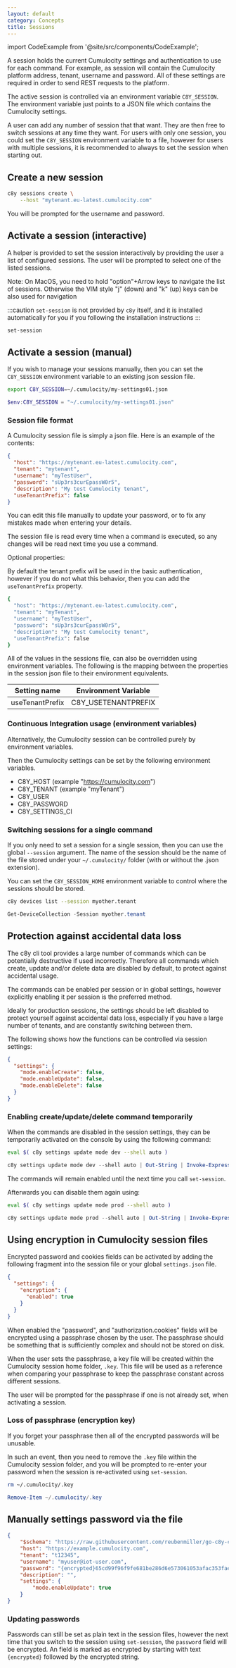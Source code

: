 ```yaml
---
layout: default
category: Concepts
title: Sessions
---
```


import CodeExample from '@site/src/components/CodeExample';

A session holds the current Cumulocity settings and authentication to use for each command. For example, as session will contain the Cumulocity platform address, tenant, username and password. All of these settings are required in order to send REST requests to the platform.

The active session is controlled via an environment variable `C8Y_SESSION`. The environment variable just points to a JSON file which contains the Cumulocity settings.

A user can add any number of session that that want. They are then free to switch sessions at any time they want. For users with only one session, you could set the `C8Y_SESSION` environment variable to a file, however for users with multiple sessions, it is recommended to always to set the session when starting out.

## Create a new session

<CodeExample>

```bash
c8y sessions create \
    --host "mytenant.eu-latest.cumulocity.com"
```

</CodeExample>

You will be prompted for the username and password.

## Activate a session (interactive)

A helper is provided to set the session interactively by providing the user a list of configured sessions. The user will be prompted to select one of the listed sessions.

Note: On MacOS, you need to hold "option"+Arrow keys to navigate the list of sessions. Otherwise the VIM style "j" (down) and "k" (up) keys can be also used for navigation

:::caution
`set-session` is not provided by `c8y` itself, and it is installed automatically for you if you following the installation instructions
:::

<CodeExample>

```bash
set-session
```

</CodeExample>

## Activate a session (manual)

If you wish to manage your sessions manually, then you can set the `C8Y_SESSION` environment variable to an existing json session file.

<CodeExample>

```bash
export C8Y_SESSION=~/.cumulocity/my-settings01.json
```

```powershell
$env:C8Y_SESSION = "~/.cumulocity/my-settings01.json"
```

</CodeExample>

### Session file format

A Cumulocity session file is simply a json file. Here is an example of the contents:

```json title="mysession.json"
{
  "host": "https://mytenant.eu-latest.cumulocity.com",
  "tenant": "mytenant",
  "username": "myTestUser",
  "password": "sUp3rs3curEpassW0r5",
  "description": "My test Cumulocity tenant",
  "useTenantPrefix": false
}
```

You can edit this file manually to update your password, or to fix any mistakes made when entering your details.

The session file is read every time when a command is executed, so any changes will be read next time you use a command.

Optional properties:

By default the tenant prefix will be used in the basic authentication, however if you do not what this behavior, then you can add the `useTenantPrefix` property.

```bash
{
  "host": "https://mytenant.eu-latest.cumulocity.com",
  "tenant": "myTenant",
  "username": "myTestUser",
  "password": "sUp3rs3curEpassW0r5",
  "description": "My test Cumulocity tenant",
  "useTenantPrefix": false
}
```

All of the values in the sessions file, can also be overridden using environment variables. The following is the mapping between the properties in the session json file to their environment equivalents.

| Setting name | Environment Variable |
|--------------|----------------------|
| useTenantPrefix | C8Y_USETENANTPREFIX |


### Continuous Integration usage (environment variables)

Alternatively, the Cumulocity session can be controlled purely by environment variables.

Then the Cumulocity settings can be set by the following environment variables.

* C8Y_HOST (example "https://cumulocity.com")
* C8Y_TENANT (example "myTenant")
* C8Y_USER
* C8Y_PASSWORD
* C8Y_SETTINGS_CI


### Switching sessions for a single command

If you only need to set a session for a single session, then you can use the global `--session` argument. The name of the session should be the name of the file stored under your `~/.cumulocity/` folder (with or without the .json extension).

You can set the `C8Y_SESSION_HOME` environment variable to control where the sessions should be stored.

<CodeExample>

```bash
c8y devices list --session myother.tenant
```

```powershell
Get-DeviceCollection -Session myother.tenant
```

</CodeExample>

## Protection against accidental data loss

The c8y cli tool provides a large number of commands which can be potentially destructive if used incorrectly. Therefore all commands which create, update and/or delete data are disabled by default, to protect against accidental usage.

The commands can be enabled per session or in global settings, however explicitly enabling it per session is the preferred method.

Ideally for production sessions, the settings should be left disabled to protect yourself against accidental data loss, especially if you have a large number of tenants, and are constantly switching between them.

The following shows how the functions can be controlled via session settings:

```json title="mysession.json"
{
  "settings": {
    "mode.enableCreate": false,
    "mode.enableUpdate": false,
    "mode.enableDelete": false
  }
}
```

### Enabling create/update/delete command temporarily

When the commands are disabled in the session settings, they can be temporarily activated on the console by using the following command:

<CodeExample>

```bash
eval $( c8y settings update mode dev --shell auto )
```

```powershell
c8y settings update mode dev --shell auto | Out-String | Invoke-Expression
```

</CodeExample>


The commands will remain enabled until the next time you call `set-session`.

Afterwards you can disable them again using:

<CodeExample>

```bash
eval $( c8y settings update mode prod --shell auto )
```

```powershell
c8y settings update mode prod --shell auto | Out-String | Invoke-Expression
```

</CodeExample>

## Using encryption in Cumulocity session files

Encrypted password and cookies fields can be activated by adding the following fragment into the session file or your global `settings.json` file.

```json
{
  "settings": {
    "encryption": {
      "enabled": true
    }
  }
}
```

When enabled the "password", and "authorization.cookies" fields will be encrypted using a passphrase chosen by the user.
The passphrase should be something that is sufficiently complex and should not be stored on disk.

When the user sets the passphrase, a key file will be created within the Cumulocity session home folder, `.key`. This file will be used as a reference when comparing your passphrase to keep the passphrase constant across different sessions.

The user will be prompted for the passphrase if one is not already set, when activating a session.

### Loss of passphrase (encryption key)

If you forget your passphrase then all of the encrypted passwords will be unusable.

In such an event, then you need to remove the `.key` file within the Cumulocity session folder, and you will be prompted to re-enter your password when the session is re-activated using `set-session`.

<CodeExample>

```bash
rm ~/.cumulocity/.key
```

```powershell
Remove-Item ~/.cumulocity/.key
```

</CodeExample>

## Manually settings password via the file

```json
{
    "$schema": "https://raw.githubusercontent.com/reubenmiller/go-c8y-cli/master/tools/schema/session.schema.json",
    "host": "https://example.cumulocity.com",
    "tenant": "t12345",
    "username": "myuser@iot-user.com",
    "password": "{encrypted}65cd99f96f9fe681be286d6e573061053afac353faeb5b1220352ab57456f3ee852fa9078ead3846c982caad6c4dfd3be6fd0a9aba",
    "description": "",
    "settings": {
        "mode.enableUpdate": true
    }
}
```

### Updating passwords

Passwords can still be set as plain text in the session files, however the next time that you switch to the session using `set-session`, the `password` field will be encrypted. An field is marked as encrypted by starting with text `{encrypted}` followed by the encrypted string.
